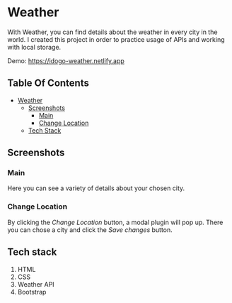 # Weather

With Weather, you can find details about the weather in every city in the world.
I created this project in order to practice usage of APIs and working with local storage.

Demo: https://idogo-weather.netlify.app

## Table Of Contents
- [Weather](#Weatherr)
  * [Screenshots](#screenshots)
    + [Main](###Main)
    + [Change Location](###ChangeLocation)
  * [Tech Stack](#tech-stack)
  
## Screenshots

### Main
Here you can see a variety of details about your chosen city.

### Change Location

By clicking the *Change Location* button, a modal plugin will pop up. There you can chose a city and click the *Save changes* button.

## Tech stack
1. HTML
2. CSS
3. Weather API
4. Bootstrap
